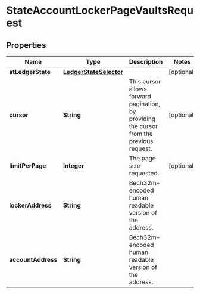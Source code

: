 

# StateAccountLockerPageVaultsRequest


## Properties

| Name | Type | Description | Notes |
|------------ | ------------- | ------------- | -------------|
|**atLedgerState** | [**LedgerStateSelector**](LedgerStateSelector.md) |  |  [optional] |
|**cursor** | **String** | This cursor allows forward pagination, by providing the cursor from the previous request. |  [optional] |
|**limitPerPage** | **Integer** | The page size requested. |  [optional] |
|**lockerAddress** | **String** | Bech32m-encoded human readable version of the address. |  |
|**accountAddress** | **String** | Bech32m-encoded human readable version of the address. |  |



